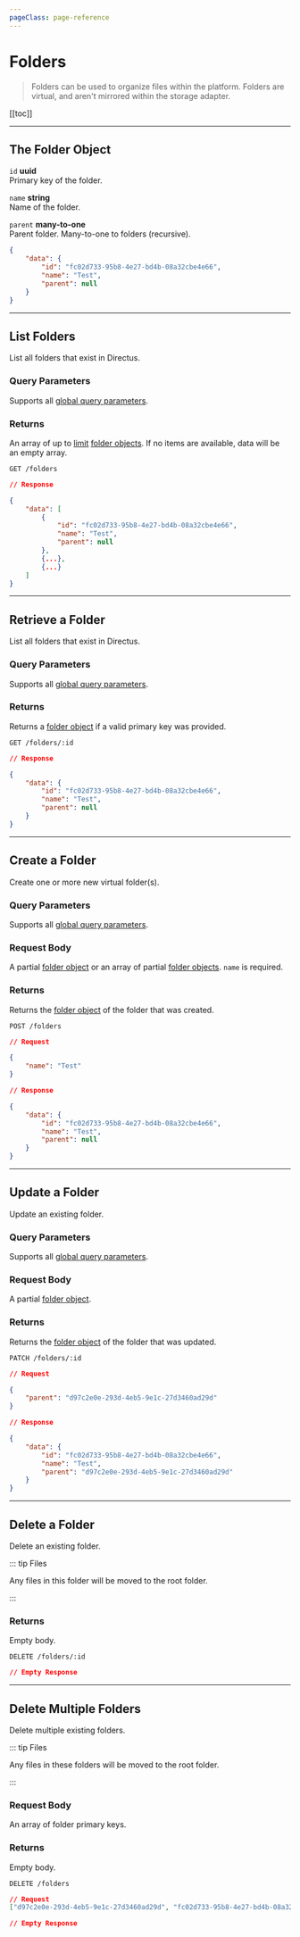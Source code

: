 ```yaml
---
pageClass: page-reference
---
```


# Folders

<div class="two-up">
<div class="left">

> Folders can be used to organize files within the platform. Folders are virtual, and aren't mirrored within the storage
> adapter.

</div>
<div class="right">

[[toc]]

</div>
</div>

---

## The Folder Object

<div class="two-up">
<div class="left">
<div class="definitions">

`id` **uuid**\
Primary key of the folder.

`name` **string**\
Name of the folder.

`parent` **many-to-one**\
Parent folder. Many-to-one to folders (recursive).

</div>
</div>
<div class="right">

```json
{
	"data": {
		"id": "fc02d733-95b8-4e27-bd4b-08a32cbe4e66",
		"name": "Test",
		"parent": null
	}
}
```

</div>
</div>

---

## List Folders

List all folders that exist in Directus.

<div class="two-up">
<div class="left">

### Query Parameters

Supports all [global query parameters](/reference/api/query).

### Returns

An array of up to [limit](/reference/api/query/#limit) [folder objects](#the-folder-object). If no items are available,
data will be an empty array.

</div>
<div class="right">

```
GET /folders
```

```json
// Response

{
	"data": [
		{
			"id": "fc02d733-95b8-4e27-bd4b-08a32cbe4e66",
			"name": "Test",
			"parent": null
		},
		{...},
		{...}
	]
}
```

</div>
</div>

---

## Retrieve a Folder

List all folders that exist in Directus.

<div class="two-up">
<div class="left">

### Query Parameters

Supports all [global query parameters](/reference/api/query).

### Returns

Returns a [folder object](#the-folder-object) if a valid primary key was provided.

</div>
<div class="right">

```
GET /folders/:id
```

```json
// Response

{
	"data": {
		"id": "fc02d733-95b8-4e27-bd4b-08a32cbe4e66",
		"name": "Test",
		"parent": null
	}
}
```

</div>
</div>

---

## Create a Folder

Create one or more new virtual folder(s).

<div class="two-up">
<div class="left">

### Query Parameters

Supports all [global query parameters](/reference/api/query).

### Request Body

A partial [folder object](#the-folder-object) or an array of partial [folder objects](#the-folder-object). `name` is
required.

### Returns

Returns the [folder object](#the-folder-object) of the folder that was created.

</div>
<div class="right">

```
POST /folders
```

```json
// Request

{
	"name": "Test"
}
```

```json
// Response

{
	"data": {
		"id": "fc02d733-95b8-4e27-bd4b-08a32cbe4e66",
		"name": "Test",
		"parent": null
	}
}
```

</div>
</div>

---

## Update a Folder

Update an existing folder.

<div class="two-up">
<div class="left">

### Query Parameters

Supports all [global query parameters](/reference/api/query).

### Request Body

A partial [folder object](#the-folder-object).

### Returns

Returns the [folder object](#the-folder-object) of the folder that was updated.

</div>
<div class="right">

```
PATCH /folders/:id
```

```json
// Request

{
	"parent": "d97c2e0e-293d-4eb5-9e1c-27d3460ad29d"
}
```

```json
// Response

{
	"data": {
		"id": "fc02d733-95b8-4e27-bd4b-08a32cbe4e66",
		"name": "Test",
		"parent": "d97c2e0e-293d-4eb5-9e1c-27d3460ad29d"
	}
}
```

</div>
</div>

---

## Delete a Folder

Delete an existing folder.

<div class="two-up">
<div class="left">

::: tip Files

Any files in this folder will be moved to the root folder.

:::

### Returns

Empty body.

</div>
<div class="right">

```
DELETE /folders/:id
```

```json
// Empty Response
```

</div>
</div>

---

## Delete Multiple Folders

Delete multiple existing folders.

<div class="two-up">
<div class="left">

::: tip Files

Any files in these folders will be moved to the root folder.

:::

### Request Body

An array of folder primary keys.

### Returns

Empty body.

</div>
<div class="right">

```
DELETE /folders
```

```json
// Request
["d97c2e0e-293d-4eb5-9e1c-27d3460ad29d", "fc02d733-95b8-4e27-bd4b-08a32cbe4e66"]
```

```json
// Empty Response
```

</div>
</div>
